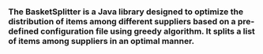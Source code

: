 ### The BasketSplitter is a Java library designed to optimize the distribution of items among different suppliers based on a pre-defined configuration file using greedy algorithm. It splits a list of items among suppliers in an optimal manner.
